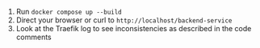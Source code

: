 1. Run `docker compose up --build`
2. Direct your browser or curl to `http://localhost/backend-service`
3. Look at the Traefik log to see inconsistencies as described in the code comments